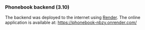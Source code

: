 ### Phonebook backend (3.10)

The backend was deployed to the internet using [Render](https://render.com/). The online application is available at:
https://phonebook-nbzy.onrender.com/